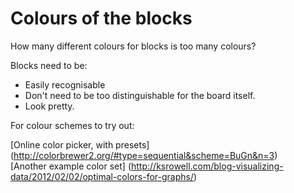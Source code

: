 # Colours of the blocks

How many different colours for blocks is too many colours?

Blocks need to be:
* Easily recognisable
* Don't need to be too distinguishable for the board itself.
* Look pretty.

For colour schemes to try out:

[Online color picker, with presets] (http://colorbrewer2.org/#type=sequential&scheme=BuGn&n=3) <br>
[Another example color set] (http://ksrowell.com/blog-visualizing-data/2012/02/02/optimal-colors-for-graphs/)
